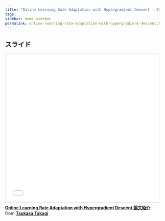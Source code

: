```yaml
---
title: "Online Learning Rate Adaptation with Hypergradient Descent - 2018/05/26 ICLR2018読み会@PFN"
tags: 
sidebar: home_sidebar
permalink: online-learning-rate-adaptation-with-hypergradient-descent.html
---
```


## スライド

<iframe src="//www.slideshare.net/slideshow/embed_code/key/F3OixWp8juNla3" width="595" height="485" frameborder="0" marginwidth="0" marginheight="0" scrolling="no" style="border:1px solid #CCC; border-width:1px; margin-bottom:5px; max-width: 100%;" allowfullscreen> </iframe> <div style="margin-bottom:5px"> <strong> <a href="//www.slideshare.net/TsukasaTakagi/online-learning-rate-adaptation-with-hypergradient-descent" title="Online Learning Rate Adaptation with Hypergradient Descent 論文紹介" target="_blank">Online Learning Rate Adaptation with Hypergradient Descent 論文紹介</a> </strong> from <strong><a href="//www.slideshare.net/TsukasaTakagi" target="_blank">Tsukasa Takagi</a></strong> </div>

